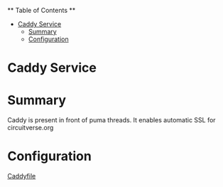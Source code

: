 ** Table of Contents **

- [Caddy Service](#caddy-service)
  - [Summary](#Summary)
  - [Configuration](#Configuration)

# Caddy Service


# Summary

Caddy is present in front of puma threads. It enables automatic SSL for circuitverse.org

# Configuration

[Caddyfile](./Caddyfile)
